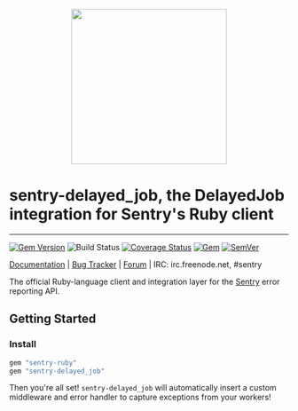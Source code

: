 <p align="center">
  <a href="https://sentry.io" target="_blank" align="center">
    <img src="https://sentry-brand.storage.googleapis.com/sentry-logo-black.png" width="280">
  </a>
  <br>
</p>

# sentry-delayed_job, the DelayedJob integration for Sentry's Ruby client

---


[![Gem Version](https://img.shields.io/gem/v/sentry-delayed_job.svg)](https://rubygems.org/gems/sentry-delayed_job)
![Build Status](https://github.com/getsentry/sentry-ruby/workflows/sentry-delayed_job%20Test/badge.svg)
[![Coverage Status](https://img.shields.io/codecov/c/github/getsentry/sentry-ruby/master?logo=codecov)](https://codecov.io/gh/getsentry/sentry-ruby/branch/master)
[![Gem](https://img.shields.io/gem/dt/sentry-delayed_job.svg)](https://rubygems.org/gems/sentry-delayed_job/)
[![SemVer](https://api.dependabot.com/badges/compatibility_score?dependency-name=sentry-delayed_job&package-manager=bundler&version-scheme=semver)](https://dependabot.com/compatibility-score.html?dependency-name=sentry-delayed_job&package-manager=bundler&version-scheme=semver)


[Documentation](https://docs.sentry.io/platforms/ruby/guides/delayed_job/) | [Bug Tracker](https://github.com/getsentry/sentry-ruby/issues) | [Forum](https://forum.sentry.io/) | IRC: irc.freenode.net, #sentry

The official Ruby-language client and integration layer for the [Sentry](https://github.com/getsentry/sentry) error reporting API.


## Getting Started

### Install

```ruby
gem "sentry-ruby"
gem "sentry-delayed_job"
```

Then you're all set! `sentry-delayed_job` will automatically insert a custom middleware and error handler to capture exceptions from your workers!
